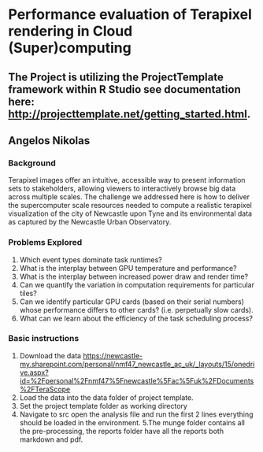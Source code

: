 # Performance evaluation of Terapixel rendering in Cloud (Super)computing

## The Project is utilizing the ProjectTemplate framework within R Studio see documentation here: http://projecttemplate.net/getting_started.html.

## Angelos Nikolas

### Background 
Terapixel images offer an intuitive, accessible way to present information sets to stakeholders, allowing viewers to interactively browse big data across multiple scales. The challenge we addressed here is how to deliver the supercomputer scale resources needed to compute a realistic terapixel visualization of the city of Newcastle upon Tyne and its environmental data as captured by the Newcastle Urban Observatory.

### Problems Explored
1. Which event types dominate task runtimes?
2. What is the interplay between GPU temperature and performance?
3. What is the interplay between increased power draw and render time?
4. Can we quantify the variation in computation requirements for particular tiles?
5. Can we identify particular GPU cards (based on their serial numbers) whose performance differs to other cards? (i.e. perpetually slow cards).
6. What can we learn about the efficiency of the task scheduling process?

### Basic instructions
1. Download the data https://newcastle-my.sharepoint.com/personal/nmf47_newcastle_ac_uk/_layouts/15/onedrive.aspx?id=%2Fpersonal%2Fnmf47%5Fnewcastle%5Fac%5Fuk%2FDocuments%2FTeraScope
2. Load the data into the data folder of project template.
3. Set the project template folder as working directory
4. Navigate to src open the analysis file and run the first 2 lines everything should be loaded in the environment.
5.The munge folder contains all the pre-processing, the reports folder have all the reports both markdown and pdf.


